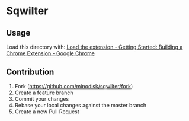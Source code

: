 # Sqwilter

## Usage

Load this directory with: [Load the extension - Getting Started: Building a Chrome Extension - Google Chrome](https://developer.chrome.com/extensions/getstarted#unpacked)

## Contribution

1. Fork (https://github.com/minodisk/sqwilter/fork)
1. Create a feature branch
1. Commit your changes
1. Rebase your local changes against the master branch
1. Create a new Pull Request

